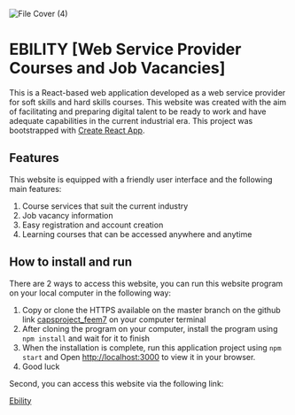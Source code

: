 ![File Cover (4)](https://user-images.githubusercontent.com/72660400/176791590-04ed176d-41b2-4999-83bd-cd6d0200084c.png)

# EBILITY [Web Service Provider Courses and Job Vacancies]

This is a React-based web application developed as a web service provider for soft skills and hard skills courses. This website was created with the aim of facilitating and preparing digital talent to be ready to work and have adequate capabilities in the current industrial era. This project was bootstrapped with [Create React App](https://github.com/facebook/create-react-app).

## Features

This website is equipped with a friendly user interface and the following main features:

1. Course services that suit the current industry
2. Job vacancy information
3. Easy registration and account creation
4. Learning courses that can be accessed anywhere and anytime

## How to install and run

There are 2 ways to access this website, you can run this website program on your local computer in the following way:

1. Copy or clone the HTTPS available on the master branch on the github link [capsproject_feem7](https://github.com/IrsyadRA/capsproject_feem7) on your computer terminal
2. After cloning the program on your computer, install the program using `npm install` and wait for it to finish
3. When the installation is complete, run this application project using `npm start` and Open [http://localhost:3000](http://localhost:3000) to view it in your browser.
4. Good luck

Second, you can access this website via the following link:

[Ebility](https://github.com/IrsyadRA/capsproject_feem7)
